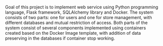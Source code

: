 Goal of this project is to implement web service using Python programming language, Flask framework, SQLAlchemy library and Docker. 
The system consists of two parts: one for users and one for store management, with different databases and mutual restriction of access.
Both parts of the system consist of several components implemented using containers created based on the Docker Image template, with addition of data preserving in the databases if container stop working.
